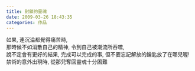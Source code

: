 ```yaml
---
title: 封鎖的靈魂
date: 2009-03-26 18:43:35
categories: 作品
---
```


  
如果, 連沉淪都覺得痛苦時,   
那時候不如消散自己的精神, 令到自己被潮流所吞噬,  
說不定會有更好的結果, 完成可以完成的事, 但不要忘記解放的鑰匙放了在哪兒喔!  
禁術的意外出現時, 從那兒奪回靈魂十分困難   